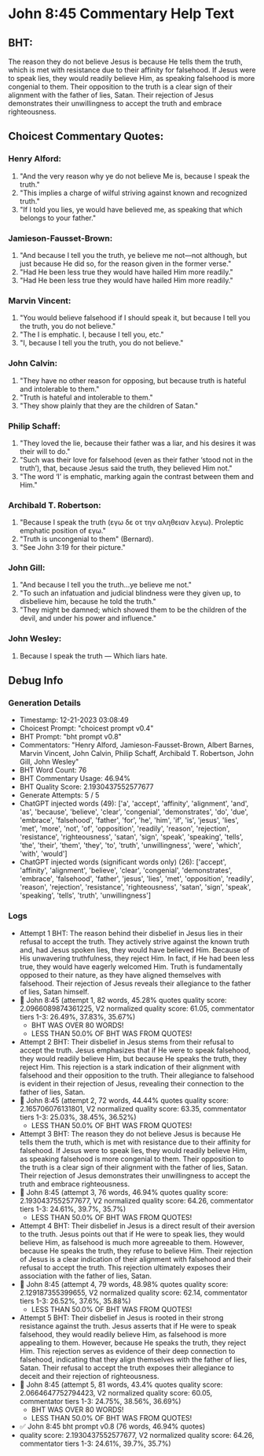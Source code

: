 # John 8:45 Commentary Help Text

## BHT:
The reason they do not believe Jesus is because He tells them the truth, which is met with resistance due to their affinity for falsehood. If Jesus were to speak lies, they would readily believe Him, as speaking falsehood is more congenial to them. Their opposition to the truth is a clear sign of their alignment with the father of lies, Satan. Their rejection of Jesus demonstrates their unwillingness to accept the truth and embrace righteousness.

## Choicest Commentary Quotes:
### Henry Alford:
1. "And the very reason why ye do not believe Me is, because I speak the truth."
2. "This implies a charge of wilful striving against known and recognized truth."
3. "If I told you lies, ye would have believed me, as speaking that which belongs to your father."

### Jamieson-Fausset-Brown:
1. "And because I tell you the truth, ye believe me not—not although, but just because He did so, for the reason given in the former verse." 
2. "Had He been less true they would have hailed Him more readily."
3. "Had He been less true they would have hailed Him more readily."

### Marvin Vincent:
1. "You would believe falsehood if I should speak it, but because I tell you the truth, you do not believe."
2. "The I is emphatic. I, because I tell you, etc."
3. "I, because I tell you the truth, you do not believe."

### John Calvin:
1. "They have no other reason for opposing, but because truth is hateful and intolerable to them."
2. "Truth is hateful and intolerable to them."
3. "They show plainly that they are the children of Satan."

### Philip Schaff:
1. "They loved the lie, because their father was a liar, and his desires it was their will to do."
2. "Such was their love for falsehood (even as their father ‘stood not in the truth’), that, because Jesus said the truth, they believed Him not."
3. "The word ‘I’ is emphatic, marking again the contrast between them and Him."

### Archibald T. Robertson:
1. "Because I speak the truth (εγω δε οτ την αληθειαν λεγω). Proleptic emphatic position of εγω."
2. "Truth is uncongenial to them" (Bernard).
3. "See John 3:19 for their picture."

### John Gill:
1. "And because I tell you the truth...ye believe me not." 
2. "To such an infatuation and judicial blindness were they given up, to disbelieve him, because he told the truth." 
3. "They might be damned; which showed them to be the children of the devil, and under his power and influence."

### John Wesley:
1. Because I speak the truth — Which liars hate.



## Debug Info
### Generation Details
- Timestamp: 12-21-2023 03:08:49
- Choicest Prompt: "choicest prompt v0.4"
- BHT Prompt: "bht prompt v0.8"
- Commentators: "Henry Alford, Jamieson-Fausset-Brown, Albert Barnes, Marvin Vincent, John Calvin, Philip Schaff, Archibald T. Robertson, John Gill, John Wesley"
- BHT Word Count: 76
- BHT Commentary Usage: 46.94%
- BHT Quality Score: 2.1930437552577677
- Generate Attempts: 5 / 5
- ChatGPT injected words (49):
	['a', 'accept', 'affinity', 'alignment', 'and', 'as', 'because', 'believe', 'clear', 'congenial', 'demonstrates', 'do', 'due', 'embrace', 'falsehood', 'father', 'for', 'he', 'him', 'if', 'is', 'jesus', 'lies', 'met', 'more', 'not', 'of', 'opposition', 'readily', 'reason', 'rejection', 'resistance', 'righteousness', 'satan', 'sign', 'speak', 'speaking', 'tells', 'the', 'their', 'them', 'they', 'to', 'truth', 'unwillingness', 'were', 'which', 'with', 'would']
- ChatGPT injected words (significant words only) (26):
	['accept', 'affinity', 'alignment', 'believe', 'clear', 'congenial', 'demonstrates', 'embrace', 'falsehood', 'father', 'jesus', 'lies', 'met', 'opposition', 'readily', 'reason', 'rejection', 'resistance', 'righteousness', 'satan', 'sign', 'speak', 'speaking', 'tells', 'truth', 'unwillingness']

### Logs
- Attempt 1 BHT: The reason behind their disbelief in Jesus lies in their refusal to accept the truth. They actively strive against the known truth and, had Jesus spoken lies, they would have believed Him. Because of His unwavering truthfulness, they reject Him. In fact, if He had been less true, they would have eagerly welcomed Him. Truth is fundamentally opposed to their nature, as they have aligned themselves with falsehood. Their rejection of Jesus reveals their allegiance to the father of lies, Satan himself.
- 🔄 John 8:45 (attempt 1, 82 words, 45.28% quotes quality score: 2.0966089874361225, V2 normalized quality score: 61.05, commentator tiers 1-3: 26.49%, 37.83%, 35.67%) 
	- BHT WAS OVER 80 WORDS! 
	- LESS THAN 50.0% OF BHT WAS FROM QUOTES!
- Attempt 2 BHT: Their disbelief in Jesus stems from their refusal to accept the truth. Jesus emphasizes that if He were to speak falsehood, they would readily believe Him, but because He speaks the truth, they reject Him. This rejection is a stark indication of their alignment with falsehood and their opposition to the truth. Their allegiance to falsehood is evident in their rejection of Jesus, revealing their connection to the father of lies, Satan.
- 🔄 John 8:45 (attempt 2, 72 words, 44.44% quotes quality score: 2.165706076131801, V2 normalized quality score: 63.35, commentator tiers 1-3: 25.03%, 38.45%, 36.52%) 
	- LESS THAN 50.0% OF BHT WAS FROM QUOTES!
- Attempt 3 BHT: The reason they do not believe Jesus is because He tells them the truth, which is met with resistance due to their affinity for falsehood. If Jesus were to speak lies, they would readily believe Him, as speaking falsehood is more congenial to them. Their opposition to the truth is a clear sign of their alignment with the father of lies, Satan. Their rejection of Jesus demonstrates their unwillingness to accept the truth and embrace righteousness.
- 🔄 John 8:45 (attempt 3, 76 words, 46.94% quotes quality score: 2.1930437552577677, V2 normalized quality score: 64.26, commentator tiers 1-3: 24.61%, 39.7%, 35.7%) 
	- LESS THAN 50.0% OF BHT WAS FROM QUOTES!
- Attempt 4 BHT: Their disbelief in Jesus is a direct result of their aversion to the truth. Jesus points out that if He were to speak lies, they would believe Him, as falsehood is much more agreeable to them. However, because He speaks the truth, they refuse to believe Him. Their rejection of Jesus is a clear indication of their alignment with falsehood and their refusal to accept the truth. This rejection ultimately exposes their association with the father of lies, Satan.
- 🔄 John 8:45 (attempt 4, 79 words, 48.98% quotes quality score: 2.129187355399655, V2 normalized quality score: 62.14, commentator tiers 1-3: 26.52%, 37.6%, 35.88%) 
	- LESS THAN 50.0% OF BHT WAS FROM QUOTES!
- Attempt 5 BHT: Their disbelief in Jesus is rooted in their strong resistance against the truth. Jesus asserts that if He were to speak falsehood, they would readily believe Him, as falsehood is more appealing to them. However, because He speaks the truth, they reject Him. This rejection serves as evidence of their deep connection to falsehood, indicating that they align themselves with the father of lies, Satan. Their refusal to accept the truth exposes their allegiance to deceit and their rejection of righteousness.
- 🔄 John 8:45 (attempt 5, 81 words, 43.4% quotes quality score: 2.0664647752794423, V2 normalized quality score: 60.05, commentator tiers 1-3: 24.75%, 38.56%, 36.69%) 
	- BHT WAS OVER 80 WORDS! 
	- LESS THAN 50.0% OF BHT WAS FROM QUOTES!
- ✅ John 8:45 bht prompt v0.8 (76 words, 46.94% quotes)
- quality score: 2.1930437552577677, V2 normalized quality score: 64.26, commentator tiers 1-3: 24.61%, 39.7%, 35.7%)